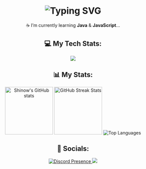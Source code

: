 <h1 align="center">
  <img src="https://readme-typing-svg.demolab.com?font=Fira+Code&pause=1000&color=F7F7F7&center=true&vCenter=true&width=435&lines=Hi+%F0%9F%91%8B%F0%9F%8F%BD%2C+I'm+Shinow" alt="Typing SVG" /></a>
</h1>

<p align="center">☕ I’m currently learning <b>Java</b> & <b>JavaScript</b>...</p>

<div align="center"> 
  <h2>💻 My Tech Stats:</h2>
</div>

<p align="center">
    <img src="https://skillicons.dev/icons?i=html,css,figma,vscode,github,ps,pr" />
</p>

<div align="center"> 
  <h2>📊 My Stats:</h2>
</div>

<div align="center">
  <img src="https://github-readme-stats.vercel.app/api?username=ItzShinow&theme=dark&show_icons=true&hide_border=true" height="150" alt="Shinow's GitHub stats" style="display: inline-block;"  />
  <img src="https://github-readme-streak-stats.herokuapp.com/?user=ItzShinow&theme=dark&hide_border=true" height="150" alt="GitHub Streak Stats" />
  <img src="https://github-readme-stats.vercel.app/api/top-langs/?username=ItzShinow&layout=compact&theme=dark&show_icons=true&hide_border=true" alt="Top Languages" style="display: inline-block;" />
</div> 

<div align="center"> 
  <h2>🧩 Socials:</h2>
</div>

<div align="center">
  <a href="https://discord.com/users/572043032585830403">
    <img src="https://lanyard.cnrad.dev/api/572043032585830403" alt="Discord Presence" />
  </a>
  <a hred="https://open.spotify.com/user/31usjd2c4fwkak7r4la5mqxv6tuu?si=6e6ed892d99648c4">
    <img src="https://spotify-github-profile.kittinanx.com/api/view?uid=31usjd2c4fwkak7r4la5mqxv6tuu&cover_image=true&theme=novatorem&show_offline=true&background_color=121212&interchange=true&bar_color=ffffff&bar_color_cover=false" />
  </a>
</div>
